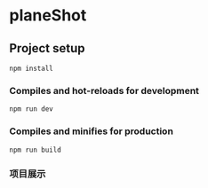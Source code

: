 # planeShot

## Project setup
```
npm install
```

### Compiles and hot-reloads for development
```
npm run dev
```

### Compiles and minifies for production
```
npm run build
```

### 项目展示

<img src="http://wuyueqi.xyz/showImages/%E9%A3%9E%E6%9C%BA%E5%A4%A7%E6%88%981.jpg" alt=""><img src="http://wuyueqi.xyz/showImages/%E9%A3%9E%E6%9C%BA%E5%A4%A7%E6%88%982.jpg" alt="">


